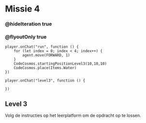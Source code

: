 # Missie 4
### @hideIteration true
### @flyoutOnly true
```blocks
player.onChat("run", function () {
    for (let index = 0; index < 4; index++) {
        agent.move(FORWARD, 1)
    }
    CodeCosmos.startingPositionLevel3(10,10,10)
    CodeCosmos.place(Items.Water)
})
```
```template
player.onChat("level3", function () {

})
```
## Level 3
Volg de instructies op het leerplatform om de opdracht op te lossen.